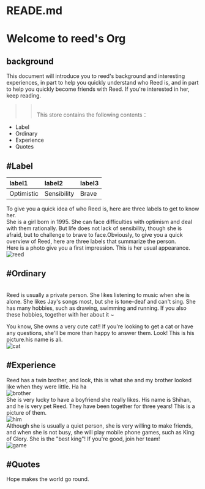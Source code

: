 # READE.md
Welcome to reed's Org
======
background
------
This document will introduce you to reed's background and interesting experiences, in part to help you quickly understand who Reed is, and in part to help you quickly become friends with Reed. If you're interested in her, keep reading.

>><br>This store contains the following contents：
     
* Label
* Ordinary
* Experience
* Quotes

#Label
------
|label1|label2|label3|
|:---|:---|:---|
|Optimistic|Sensibility|Brave|

To give you a quick idea of who Reed is, here are three labels to get to know her.<br>She is a girl born in 1995. She can face difficulties with optimism and deal with them rationally. But life does not lack of sensibility, though she is afraid, but to challenge to brave to face.Obviously, to give you a quick overview of Reed, here are three labels that summarize the person.
<br>Here is a photo give you a first impression. This is her usual appearance.
<br>![reed](https://github.com/gtb-2022-fan-yan/READE.md/blob/main/me.jpg)


#Ordinary
-----
<br>Reed is usually a private person. She likes listening to music when she is alone. She likes Jay's songs most, but she is tone-deaf and can't sing. She has many hobbies, such as drawing, swimming and running. If you also these hobbies, together with her about it ~

You know, She owns a very cute cat!! If you're looking to get a cat or have any questions, she'll be more than happy to answer them. Look! This is his picture.his name is ali.
<br>![cat](https://github.com/gtb-2022-fan-yan/READE.md/blob/main/cat.jpg)

#Experience
------
Reed has a twin brother, and look, this is what she and my brother looked like when they were little. Ha ha
<br>![brother](https://github.com/gtb-2022-fan-yan/READE.md/blob/main/brother.jpg)
<br>She is very lucky to have a boyfriend she really likes. His name is Shihan, and he is very pet Reed. They have been together for three years! This is a picture of them.
<br>![him](https://github.com/gtb-2022-fan-yan/READE.md/blob/main/him.jpg)
<br>Although she is usually a quiet person, she is very willing to make friends, and when she is not busy, she will play mobile phone games, such as King of Glory. She is the "best king"! If you're good, join her team!
<br>![game](https://github.com/gtb-2022-fan-yan/READE.md/blob/main/game.jpg)

#Quotes
------
Hope makes the world go round.
